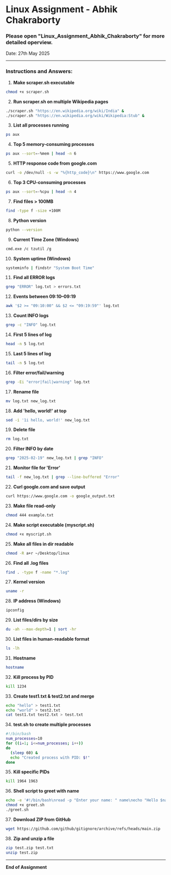 # Linux Assignment - Abhik Chakraborty
### Please open "Linux_Assignment_Abhik_Chakraborty" for more detailed operview.
Date: 27th May 2025

---

### Instructions and Answers:

1. **Make scraper.sh executable**
```bash
chmod +x scraper.sh
```

2. **Run scraper.sh on multiple Wikipedia pages**
```bash
./scraper.sh "https://en.wikipedia.org/wiki/India" &
./scraper.sh "https://en.wikipedia.org/wiki/Wikipedia:Stub" &
```

3. **List all processes running**
```bash
ps aux
```

4. **Top 5 memory-consuming processes**
```bash
ps aux --sort=-%mem | head -n 6
```

5. **HTTP response code from google.com**
```bash
curl -o /dev/null -s -w "%{http_code}\n" https://www.google.com
```

6. **Top 3 CPU-consuming processes**
```bash
ps aux --sort=-%cpu | head -n 4
```

7. **Find files > 100MB**
```bash
find -type f -size +100M
```

8. **Python version**
```bash
python --version
```

9. **Current Time Zone (Windows)**
```bash
cmd.exe /c tzutil /g
```

10. **System uptime (Windows)**
```bash
systeminfo | findstr "System Boot Time"
```

11. **Find all ERROR logs**
```bash
grep "ERROR" log.txt > errors.txt
```

12. **Events between 09:10–09:19**
```bash
awk '$2 >= "09:10:00" && $2 <= "09:19:59"' log.txt
```

13. **Count INFO logs**
```bash
grep -c "INFO" log.txt
```

14. **First 5 lines of log**
```bash
head -n 5 log.txt
```

15. **Last 5 lines of log**
```bash
tail -n 5 log.txt
```

16. **Filter error/fail/warning**
```bash
grep -Ei "error|fail|warning" log.txt
```

17. **Rename file**
```bash
mv log.txt new_log.txt
```

18. **Add 'hello, world!' at top**
```bash
sed -i '1i hello, world!' new_log.txt
```

19. **Delete file**
```bash
rm log.txt
```

20. **Filter INFO by date**
```bash
grep "2025-02-19" new_log.txt | grep "INFO"
```

21. **Monitor file for 'Error'**
```bash
tail -f new_log.txt | grep --line-buffered "Error"
```

22. **Curl google.com and save output**
```bash
curl https://www.google.com -o google_output.txt
```

23. **Make file read-only**
```bash
chmod 444 example.txt
```

24. **Make script executable (myscript.sh)**
```bash
chmod +x myscript.sh
```

25. **Make all files in dir readable**
```bash
chmod -R a+r ~/Desktop/linux
```

26. **Find all .log files**
```bash
find . -type f -name "*.log"
```

27. **Kernel version**
```bash
uname -r
```

28. **IP address (Windows)**
```bash
ipconfig
```

29. **List files/dirs by size**
```bash
du -ah --max-depth=1 | sort -hr
```

30. **List files in human-readable format**
```bash
ls -lh
```

31. **Hostname**
```bash
hostname
```

32. **Kill process by PID**
```bash
kill 1234
```

33. **Create test1.txt & test2.txt and merge**
```bash
echo "hello" > test1.txt
echo "world" > test2.txt
cat test1.txt test2.txt > test.txt
```

34. **test.sh to create multiple processes**
```bash
#!/bin/bash
num_processes=10
for ((i=1; i<=num_processes; i++))
do
  (sleep 60) &
  echo "Created process with PID: $!"
done
```

35. **Kill specific PIDs**
```bash
kill 1964 1963
```

36. **Shell script to greet with name**
```bash
echo -e '#!/bin/bash\nread -p "Enter your name: " name\necho "Hello $name"' > greet.sh
chmod +x greet.sh
./greet.sh
```

37. **Download ZIP from GitHub**
```bash
wget https://github.com/github/gitignore/archive/refs/heads/main.zip
```

38. **Zip and unzip a file**
```bash
zip test.zip test.txt
unzip test.zip
```

---

**End of Assignment**
